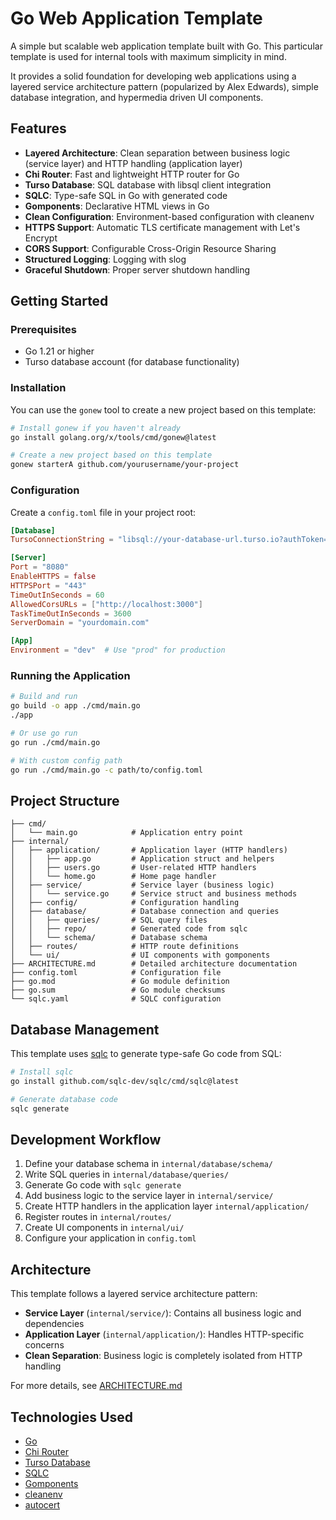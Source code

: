 # Go Web Application Template

A simple but scalable web application template built with Go. This particular template is used for internal tools with maximum simplicity in mind.

It provides a solid foundation for developing web applications using a layered service architecture pattern (popularized by Alex Edwards), simple database integration, and hypermedia driven UI components.

## Features

- **Layered Architecture**: Clean separation between business logic (service layer) and HTTP handling (application layer)
- **Chi Router**: Fast and lightweight HTTP router for Go
- **Turso Database**: SQL database with libsql client integration
- **SQLC**: Type-safe SQL in Go with generated code
- **Gomponents**: Declarative HTML views in Go
- **Clean Configuration**: Environment-based configuration with cleanenv
- **HTTPS Support**: Automatic TLS certificate management with Let's Encrypt
- **CORS Support**: Configurable Cross-Origin Resource Sharing
- **Structured Logging**: Logging with slog
- **Graceful Shutdown**: Proper server shutdown handling

## Getting Started

### Prerequisites

- Go 1.21 or higher
- Turso database account (for database functionality)

### Installation

You can use the `gonew` tool to create a new project based on this template:

```bash
# Install gonew if you haven't already
go install golang.org/x/tools/cmd/gonew@latest

# Create a new project based on this template
gonew starterA github.com/yourusername/your-project
```

### Configuration

Create a `config.toml` file in your project root:

```toml
[Database]
TursoConnectionString = "libsql://your-database-url.turso.io?authToken=your-auth-token"

[Server]
Port = "8080"
EnableHTTPS = false
HTTPSPort = "443"
TimeOutInSeconds = 60
AllowedCorsURLs = ["http://localhost:3000"]
TaskTimeOutInSeconds = 3600
ServerDomain = "yourdomain.com"

[App]
Environment = "dev"  # Use "prod" for production
```

### Running the Application

```bash
# Build and run
go build -o app ./cmd/main.go
./app

# Or use go run
go run ./cmd/main.go

# With custom config path
go run ./cmd/main.go -c path/to/config.toml
```

## Project Structure

```
├── cmd/
│   └── main.go            # Application entry point
├── internal/
│   ├── application/       # Application layer (HTTP handlers)
│   │   ├── app.go         # Application struct and helpers
│   │   ├── users.go       # User-related HTTP handlers
│   │   └── home.go        # Home page handler
│   ├── service/           # Service layer (business logic)
│   │   └── service.go     # Service struct and business methods
│   ├── config/            # Configuration handling
│   ├── database/          # Database connection and queries
│   │   ├── queries/       # SQL query files
│   │   ├── repo/          # Generated code from sqlc
│   │   └── schema/        # Database schema
│   ├── routes/            # HTTP route definitions
│   └── ui/                # UI components with gomponents
├── ARCHITECTURE.md        # Detailed architecture documentation
├── config.toml            # Configuration file
├── go.mod                 # Go module definition
├── go.sum                 # Go module checksums
└── sqlc.yaml              # SQLC configuration
```

## Database Management

This template uses [sqlc](https://sqlc.dev/) to generate type-safe Go code from SQL:

```bash
# Install sqlc
go install github.com/sqlc-dev/sqlc/cmd/sqlc@latest

# Generate database code
sqlc generate
```

## Development Workflow

1. Define your database schema in `internal/database/schema/`
2. Write SQL queries in `internal/database/queries/`
3. Generate Go code with `sqlc generate`
4. Add business logic to the service layer in `internal/service/`
5. Create HTTP handlers in the application layer `internal/application/`
6. Register routes in `internal/routes/`
7. Create UI components in `internal/ui/`
8. Configure your application in `config.toml`

## Architecture

This template follows a layered service architecture pattern:

- **Service Layer** (`internal/service/`): Contains all business logic and dependencies
- **Application Layer** (`internal/application/`): Handles HTTP-specific concerns
- **Clean Separation**: Business logic is completely isolated from HTTP handling

For more details, see [ARCHITECTURE.md](ARCHITECTURE.md)

## Technologies Used

- [Go](https://golang.org/)
- [Chi Router](https://github.com/go-chi/chi)
- [Turso Database](https://turso.tech/)
- [SQLC](https://sqlc.dev/)
- [Gomponents](https://github.com/maragudk/gomponents)
- [cleanenv](https://github.com/ilyakaznacheev/cleanenv)
- [autocert](https://golang.org/x/crypto/acme/autocert)
